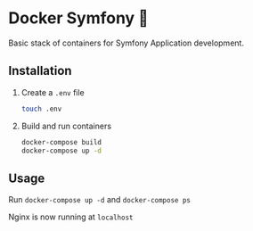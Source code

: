 # Docker Symfony :whale:

Basic stack of containers for Symfony Application development.

## Installation

1. Create a `.env` file

    ```bash
    touch .env
    ```


2. Build and run containers

    ```bash
    docker-compose build
    docker-compose up -d
    ```

## Usage

Run `docker-compose up -d` and `docker-compose ps`

Nginx is now running at `localhost`